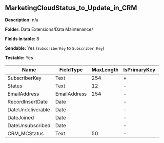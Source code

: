 ## MarketingCloudStatus_to_Update_in_CRM

**Description:** n/a

**Folder:** Data Extensions/Data Maintenance/

**Fields in table:** 8

**Sendable:** Yes (`SubscriberKey` to `Subscriber Key`)

**Testable:** Yes

| Name | FieldType | MaxLength | IsPrimaryKey | IsNullable | DefaultValue |
| --- | --- | --- | --- | --- | --- |
| SubscriberKey | Text | 254 | + | - |  |
| Status | Text | 12 | - | - |  |
| EmailAddress | EmailAddress | 254 | - | - |  |
| RecordInsertDate | Date |  | - | + | GetDate() |
| DateUndeliverable | Date |  | - | + |  |
| DateJoined | Date |  | - | + |  |
| DateUnsubscribed | Date |  | - | + |  |
| CRM_MCStatus | Text | 50 | - | + |  |
